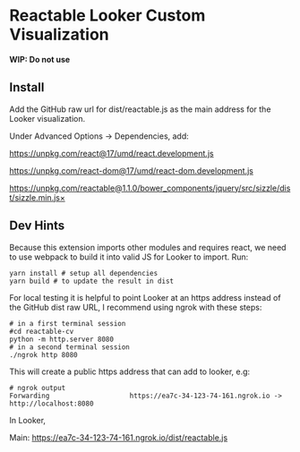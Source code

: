
# Reactable Looker Custom Visualization

**WIP: Do not use**

## Install

Add the GitHub raw url for dist/reactable.js as the main address for the Looker visualization.

Under Advanced Options -> Dependencies, add: 

https://unpkg.com/react@17/umd/react.development.js  

https://unpkg.com/react-dom@17/umd/react-dom.development.js  

https://unpkg.com/reactable@1.1.0/bower_components/jquery/src/sizzle/dist/sizzle.min.js×

## Dev Hints

Because this extension imports other modules and requires react, we need to use webpack to build it into valid JS for Looker to import. Run:

```
yarn install # setup all dependencies
yarn build # to update the result in dist
```

For local testing it is helpful to point Looker at an https address instead of the GitHub dist raw URL, I recommend using ngrok with these steps:

```
# in a first terminal session
#cd reactable-cv 
python -m http.server 8080 
# in a second terminal session
./ngrok http 8080
```

This will create a public https address that can add to looker, e.g: 

```
# ngrok output
Forwarding                    https://ea7c-34-123-74-161.ngrok.io -> http://localhost:8080  
```

In Looker,

Main: https://ea7c-34-123-74-161.ngrok.io/dist/reactable.js